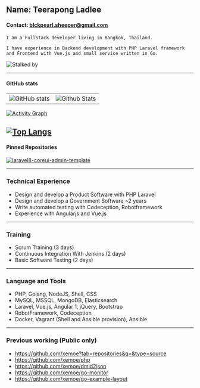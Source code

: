 ## Name: Teerapong Ladlee
#### Contact: blckpearl.sheeper@gmail.com 

```
I am a FullStack developer living in Bangkok, Thailand.

I have experience in Backend development with PHP Laravel framework 
and Frontend with Vue.js and small service written in Go.
```

![Stalked by](https://komarev.com/ghpvc/?username=xemoe&color=f08f8f)

---
#### GitHub stats
|               |               |
| ------------- | ------------- |
| ![GitHub stats](https://github-readme-stats.vercel.app/api?username=xemoe&show_icons=true&theme=default&hide_border=true) | ![Github Stats](https://github-readme-streak-stats.herokuapp.com/?user=xemoe&theme=default&hide_border=true") |

[![Activity Graph](https://activity-graph.herokuapp.com/graph?username=xemoe&hide_border=true&bg_color=ffffff&area_color=1f6fea&line=38d252&point=1f6fea&color=3f3f3f)](https://git.io/streak-stats)

[![Top Langs](https://github-readme-stats.vercel.app//api/top-langs/?username=xemoe&layout=compact&langs_count=10&hide_border=true)](https://github.com/anuraghazra/github-readme-stats)
---

#### Pinned Repositories

[![laravel8-coreui-admin-template](https://github-readme-stats.vercel.app/api/pin/?username=xemoe&repo=laravel8-coreui-admin-template&theme=default)](https://github.com/xemoe/laravel8-coreui-admin-template)

---

### Technical Experience

-  Design and develop a Product Software with PHP Laravel
-  Design and develop a Government Software ~2 years
-  Write automated testing with Codeception, Robotframework
-  Experience with Angularjs and Vue.js

---

### Training
-  Scrum Training (3 days)
-  Continuous Integration With Jenkins (2 days)
-  Basic Software Testing (2 days)

---

### Language and Tools
-  PHP, Golang, NodeJS, Shell, CSS
-  MySQL, MSSQL, MongoDB, Elasticsearch
-  Laravel, Vue.js, Angular 1, jQuery, Bootstrap
-  RobotFramework, Codeception
-  Docker, Vagrant (Shell and Ansible provision), Ansible

---
### Previous working (Public only)
-  https://github.com/xemoe?tab=repositories&q=&type=source
-  https://github.com/xemoe/php
-  https://github.com/xemoe/dmid2json
-  https://github.com/xemoe/go-monitor
-  https://github.com/xemoe/go-example-layout
